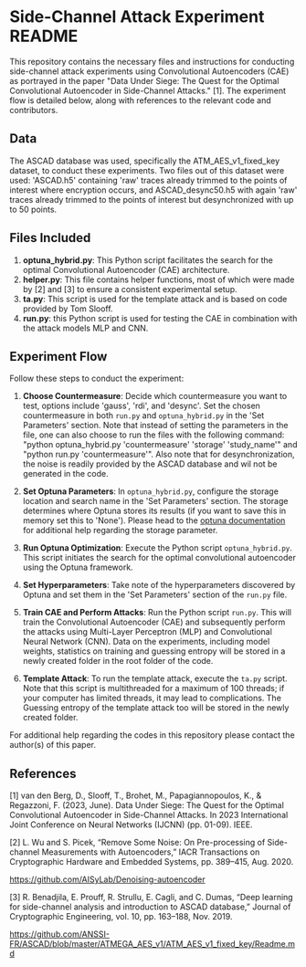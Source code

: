# Side-Channel Attack Experiment README

This repository contains the necessary files and instructions for conducting side-channel attack experiments using Convolutional Autoencoders (CAE) as portrayed in the paper "Data Under Siege: The Quest for the Optimal Convolutional Autoencoder in Side-Channel Attacks." [1]. The experiment flow is detailed below, along with references to the relevant code and contributors.

## Data
The ASCAD database was used, specifically the ATM_AES_v1_fixed_key dataset, to conduct these experiments. Two files out of this dataset were used: 'ASCAD.h5' containing 'raw' traces already trimmed to the points of interest where encryption occurs, and ASCAD_desync50.h5 with again 'raw' traces already trimmed to the points of interest but desynchronized with up to 50 points.

## Files Included

1. **optuna_hybrid.py**: This Python script facilitates the search for the optimal Convolutional Autoencoder (CAE) architecture.
2. **helper.py**: This file contains helper functions, most of which were made by [2] and [3] to ensure a consistent experimental setup.
3. **ta.py**: This script is used for the template attack and is based on code provided by Tom Slooff.
4. **run.py**: this Python script is used for testing the CAE in combination with the attack models MLP and CNN.

## Experiment Flow

Follow these steps to conduct the experiment:

1. **Choose Countermeasure**: Decide which countermeasure you want to test, options include 'gauss', 'rdi', and 'desync'. Set the chosen countermeasure in both `run.py` and `optuna_hybrid.py` in the 'Set Parameters' section. Note that instead of setting the parameters in the file, one can also choose to run the files with the following command: "python optuna_hybrid.py 'countermeasure' 'storage' 'study_name'" and "python run.py 'countermeasure'". Also note that for desynchronization, the noise is readily provided by the ASCAD database and wil not be generated in the code.

2. **Set Optuna Parameters**: In `optuna_hybrid.py`, configure the storage location and search name in the 'Set Parameters' section. The storage determines where Optuna stores its results (if you want to save this in memory set this to 'None'). Please head to the [optuna documentation](https://optuna.readthedocs.io/en/stable/reference/generated/optuna.study.create_study.html) for additional help regarding the storage parameter.

3. **Run Optuna Optimization**: Execute the Python script `optuna_hybrid.py`. This script initiates the search for the optimal convolutional autoencoder using the Optuna framework.

4. **Set Hyperparameters**: Take note of the hyperparameters discovered by Optuna and set them in the 'Set Parameters' section of the `run.py` file.

5. **Train CAE and Perform Attacks**: Run the Python script `run.py`. This will train the Convolutional Autoencoder (CAE) and subsequently perform the attacks using Multi-Layer Perceptron (MLP) and Convolutional Neural Network (CNN). Data on the experiments, including model weights, statistics on training and guessing entropy will be stored in a newly created folder in the root folder of the code.

6. **Template Attack**: To run the template attack, execute the `ta.py` script. Note that this script is multithreaded for a maximum of 100 threads; if your computer has limited threads, it may lead to complications. The Guessing entropy of the template attack too will be stored in the newly created folder.

For additional help regarding the codes in this repository please contact the author(s) of this paper.

## References
[1]   van den Berg, D., Slooff, T., Brohet, M., Papagiannopoulos, K., & Regazzoni, F. (2023, June). Data Under Siege: The Quest for the Optimal Convolutional Autoencoder in Side-Channel Attacks. In 2023 International Joint Conference on Neural Networks (IJCNN) (pp. 01-09). IEEE.

[2]	  L. Wu and S. Picek, “Remove Some Noise: On Pre-processing of Side-channel 	Measurements with Autoencoders,” IACR Transactions on Cryptographic Hardware and 	Embedded Systems, pp. 389–415, Aug. 2020.

https://github.com/AISyLab/Denoising-autoencoder

[3]	  R. Benadjila, E. Prouff, R. Strullu, E. Cagli, and C. Dumas, “Deep learning for side-channel 	analysis and introduction to ASCAD database,” Journal of Cryptographic Engineering, vol. 	10, pp. 163–188, Nov. 2019.

https://github.com/ANSSI-FR/ASCAD/blob/master/ATMEGA_AES_v1/ATM_AES_v1_fixed_key/Readme.md
